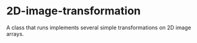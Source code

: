 # 2D-image-transformation
A class that runs implements several simple transformations on 2D image arrays.

